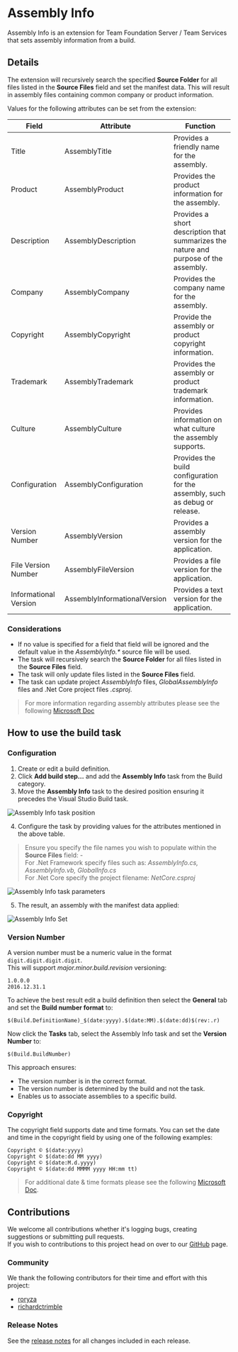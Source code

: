 # Assembly Info
Assembly Info is an extension for Team Foundation Server / Team Services that sets assembly information from a build.

## Details
The extension will recursively search the specified **Source Folder** for all files listed in the **Source Files** field and set the manifest data. This will result in assembly files containing common company or product information.

Values for the following attributes can be set from the extension:  

| Field | Attribute | Function |
|-------|-----------|----------|
| Title | AssemblyTitle | Provides a friendly name for the assembly. |
| Product | AssemblyProduct | Provides the product information for the assembly. |
| Description | AssemblyDescription | Provides a short description that summarizes the nature and purpose of the assembly. |
| Company | AssemblyCompany | Provides the company name for the assembly. |
| Copyright | AssemblyCopyright | Provide the assembly or product copyright information. |
| Trademark | AssemblyTrademark | Provides the assembly or product trademark information. |
| Culture | AssemblyCulture | Provides information on what culture the assembly supports. |
| Configuration | AssemblyConfiguration | Provides the build configuration for the assembly, such as debug or release. |
| Version Number | AssemblyVersion | Provides a assembly version for the application. |
| File Version Number | AssemblyFileVersion | Provides a file version for the application. |
| Informational Version | AssemblyInformationalVersion | Provides a text version for the application. |

### Considerations
- If no value is specified for a field that field will be ignored and the default value in the *AssemblyInfo.\** source file will be used.
- The task will recursively search the **Source Folder** for all files listed in the **Source Files** field.
- The task will only update files listed in the **Source Files** field.
- The task can update project *AssemblyInfo* files, *GlobalAssemblyInfo* files and .Net Core project files *.csproj*.

> For more information regarding assembly attributes please see the following [Microsoft Doc](https://docs.microsoft.com/en-us/dotnet/framework/app-domains/set-assembly-attributes)

## How to use the build task
### Configuration
1. Create or edit a build definition.
2. Click **Add build step...** and add the **Assembly Info** task from the Build category.
3. Move the **Assembly Info** task to the desired position ensuring it precedes the Visual Studio Build task.  

  ![Assembly Info task position](images/Task_List.png)

4. Configure the task by providing values for the attributes mentioned in the above table.  
> Ensure you specify the file names you wish to populate within the **Source Files** field: -  
> For .Net Framework specify files such as: *AssemblyInfo.cs, AssemblyInfo.vb, GlobalInfo.cs*  
> For .Net Core specify the project filename: *NetCore.csproj*  

  ![Assembly Info task parameters](images/Task_Parameters.png)

5. The result, an assembly with the manifest data applied:  

  ![Assembly Info Set](images/Assembly_Manifest_Data.png)

### Version Number
A version number must be a numeric value in the format `digit.digit.digit.digit`.  
This will support  *major.minor.build.revision* versioning:  
```
1.0.0.0
2016.12.31.1
```
To achieve the best result edit a build definition then select the **General** tab and set the **Build number format** to:
```
$(Build.DefinitionName)_$(date:yyyy).$(date:MM).$(date:dd)$(rev:.r)
```
Now click the **Tasks** tab, select the Assembly Info task and set the **Version Number** to:
```
$(Build.BuildNumber)
```
This approach ensures:
- The version number is in the correct format.
- The version number is determined by the build and not the task.
- Enables us to associate assemblies to a specific build.

### Copyright
The copyright field supports date and time formats. You can set the date and time in the copyright field by using one of the following examples:
```
Copyright © $(date:yyyy)  
Copyright © $(date:dd MM yyyy)  
Copyright © $(date:M.d.yyyy)  
Copyright © $(date:dd MMMM yyyy HH:mm tt)
```
> For additional date & time formats please see the following [Microsoft Doc](https://docs.microsoft.com/en-us/dotnet/standard/base-types/custom-date-and-time-format-strings).

## Contributions
We welcome all contributions whether it's logging bugs, creating suggestions or submitting pull requests.  
If you wish to contributions to this project head on over to our [GitHub](https://github.com/BMuuN/vsts-assemblyinfo-task) page.

### Community
We thank the following contributors for their time and effort with this project: 
- [roryza](https://github.com/roryza)
- [richardctrimble](https://github.com/richardctrimble)

### Release Notes
See the [release notes](https://github.com/BMuuN/vsts-assemblyinfo-task/blob/master/ReleaseNotes.md) for all changes included in each release.